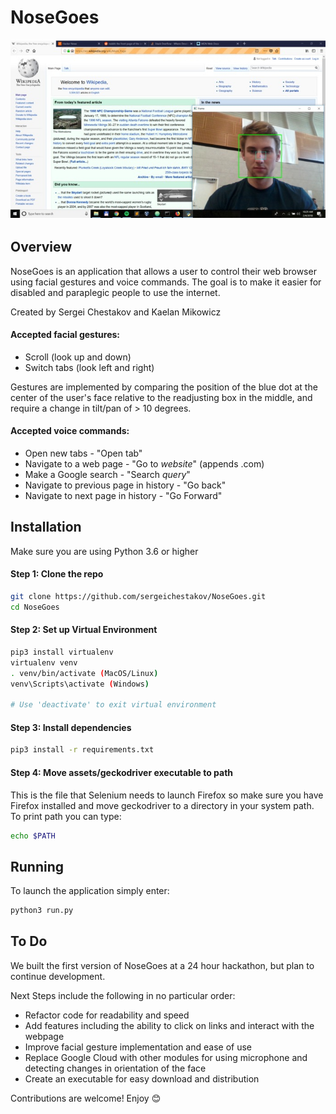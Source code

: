 # NoseGoes
![Screenshot](https://github.com/sergeichestakov/sergeichestakov.github.io/blob/dev/src/assets/images/nosegoes.jpg?raw=true)

## Overview
NoseGoes is an application that allows a user to control their web browser using facial gestures and voice commands. The goal is to make it easier for disabled and paraplegic people to use the internet.

Created by Sergei Chestakov and Kaelan Mikowicz

#### Accepted facial gestures:
* Scroll (look up and down)
* Switch tabs (look left and right)

Gestures are implemented by comparing the position of the blue dot at the center of the user's face relative to the readjusting box in the middle, and require a change in tilt/pan of > 10 degrees.

#### Accepted voice commands:
* Open new tabs - "Open tab"
* Navigate to a web page - "Go to *website*" (appends .com)
* Make a Google search - "Search *query*"
* Navigate to previous page in history - "Go back"
* Navigate to next page in history - "Go Forward"

## Installation
Make sure you are using Python 3.6 or higher

#### Step 1: Clone the repo
```bash
git clone https://github.com/sergeichestakov/NoseGoes.git 
cd NoseGoes
```

#### Step 2: Set up Virtual Environment
```bash
pip3 install virtualenv
virtualenv venv
. venv/bin/activate (MacOS/Linux)
venv\Scripts\activate (Windows)

# Use 'deactivate' to exit virtual environment
```

#### Step 3: Install dependencies 
```bash
pip3 install -r requirements.txt
```

#### Step 4: Move assets/geckodriver executable to path
This is the file that Selenium needs to launch Firefox so make sure you have Firefox installed and move geckodriver to a directory in your system path.
To print path you can type:
```bash
echo $PATH
```

## Running
To launch the application simply enter:
```bash
python3 run.py
```

## To Do
We built the first version of NoseGoes at a 24 hour hackathon, but plan to continue development.

Next Steps include the following in no particular order:
* Refactor code for readability and speed
* Add features including the ability to click on links and interact with the webpage 
* Improve facial gesture implementation and ease of use 
* Replace Google Cloud with other modules for using microphone and detecting changes in orientation of the face
* Create an executable for easy download and distribution

Contributions are welcome! Enjoy :blush:

